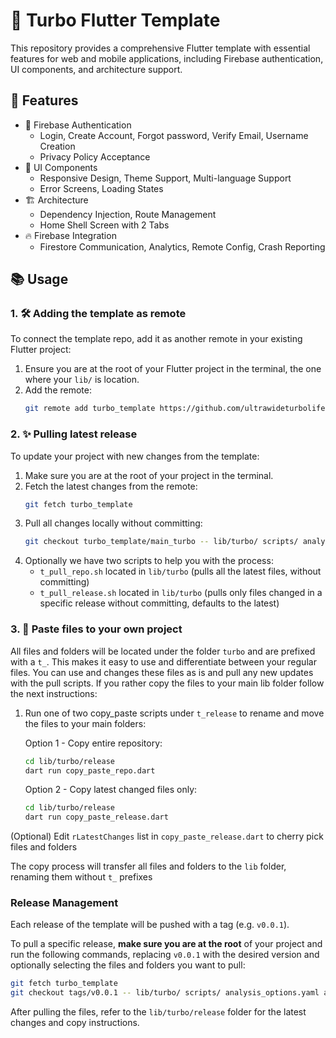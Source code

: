 # 🚀 Turbo Flutter Template

This repository provides a comprehensive Flutter template with essential features for web and mobile applications, including Firebase authentication, UI components, and architecture support.

## 🌟 Features

- 🔐 Firebase Authentication
    - Login, Create Account, Forgot password, Verify Email, Username Creation
    - Privacy Policy Acceptance
- 🎨 UI Components
    - Responsive Design, Theme Support, Multi-language Support
    - Error Screens, Loading States
- 🏗️ Architecture
    - Dependency Injection, Route Management
    - Home Shell Screen with 2 Tabs
- 🔥 Firebase Integration
    - Firestore Communication, Analytics, Remote Config, Crash Reporting

## 📚 Usage

### 1. 🛠️ Adding the template as remote

To connect the template repo, add it as another remote in your existing Flutter project:

1. Ensure you are at the root of your Flutter project in the terminal, the one where your `lib/` is location.
2. Add the remote:
   ```bash
   git remote add turbo_template https://github.com/ultrawideturbolife/turbo-template.git
   ```

### 2. ✨ Pulling latest release

To update your project with new changes from the template:

1. Make sure you are at the root of your project in the terminal.
2. Fetch the latest changes from the remote:
   ```bash
   git fetch turbo_template
   ```
3. Pull all changes locally without committing:
   ```bash
   git checkout turbo_template/main_turbo -- lib/turbo/ scripts/ analysis_options.yaml assets/
   ```
4. Optionally we have two scripts to help you with the process:
    - `t_pull_repo.sh` located in `lib/turbo` (pulls all the latest files, without committing)
    - `t_pull_release.sh` located in `lib/turbo` (pulls only files changed in a specific release without committing, defaults to the latest)

### 3. 📂 Paste files to your own project

All files and folders will be located under the folder `turbo` and are prefixed with a `t_`. This makes it easy to use and differentiate between your regular files. You can use and changes these files as is and pull any new updates with the pull scripts. If you rather copy the files to your main lib folder follow the next instructions:

1. Run one of two copy_paste scripts under `t_release` to rename and move the files to your main folders:

   Option 1 - Copy entire repository:
   ```bash
   cd lib/turbo/release
   dart run copy_paste_repo.dart
   ```

   Option 2 - Copy latest changed files only:
   ```bash 
   cd lib/turbo/release
   dart run copy_paste_release.dart
   ```

(Optional) Edit `rLatestChanges` list in `copy_paste_release.dart` to cherry pick files and folders

The copy process will transfer all files and folders to the `lib` folder, renaming them without `t_` prefixes

### Release Management

Each release of the template will be pushed with a tag (e.g. `v0.0.1`).

To pull a specific release, **make sure you are at the root** of your project and run the following commands, replacing `v0.0.1` with the desired version and optionally selecting the files and folders you want to pull:

   ```bash
  git fetch turbo_template
  git checkout tags/v0.0.1 -- lib/turbo/ scripts/ analysis_options.yaml assets/
   ```

After pulling the files, refer to the `lib/turbo/release` folder for the latest changes and copy instructions.
